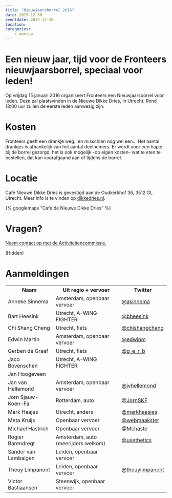 ```yaml
---
title: "Nieuwjaarsborrel 2016"
date: 2015-12-30
eventdate: 2015-12-30
location: 
categories: 
    - meetup
---
```

# Een nieuw jaar, tijd voor de Fronteers nieuwjaarsborrel, speciaal voor leden!

Op vrijdag 15 januari 2016 organiseert Fronteers een Nieuwjaarsborrel voor leden. Deze zal plaatsvinden in de Nieuwe Dikke Dries, in Utrecht. Rond 18:00 uur zullen de eerste leden aanwezig zijn.

# Kosten

Fronteers geeft een drankje weg.. en misschien nóg wel een... Het aantal drankjes is afhankelijk van het aantal deelnemers. Er wordt voor een hapje bij de borrel gezorgd, het is ook mogelijk -op eigen kosten- wat te eten te bestellen, dat kan voorafgaand aan of tijdens de borrel.

# Locatie

Café Nieuwe Dikke Dries is gevestigd aan de Oudkerkhof 36, 3512 GL Utrecht. Meer info is te vinden op [dikkedries.nl](http://www.dikkedries.nl/).

{% googlemaps "Cafe de Nieuwe Dikke Dries" %}

# Vragen?

[Neem contact op met de Activiteitencommissie.](/vereniging/commissies/activiteiten)

(Hidden)

# Aanmeldingen

<table>
<tr>
<th>Naam</th>
<th>Uit regio + vervoer</th>
<th>Twitter</th>
</tr>
<tr>
<td>Anneke Sinnema</td>
<td>Amsterdam, openbaar vervoer</td>
<td><a href="https://twitter.com/asinnema" rel="nofollow">@asinnema</a></td>
</tr>
<tr>
<td>Bart Heesink</td>
<td>Utrecht, A-WING FIGHTER</td>
<td><a href="https://twitter.com/bheesink" rel="nofollow">@bheesink</a></td>
</tr>
<tr>
<td>Chi Shang Cheng</td>
<td>Utrecht, fiets</td>
<td><a href="https://twitter.com/chishangcheng" rel="nofollow">@chishangcheng</a></td>
</tr>
<tr>
<td>Edwin Martin</td>
<td>Amsterdam, openbaar vervoer</td>
<td><a href="https://twitter.com/edwinm" rel="nofollow">@edwinm</a></td>
</tr>
<tr>
<td>Gerben de Graaf</td>
<td>Utrecht, fiets</td>
<td><a href="https://twitter.com/g_e_r_b" rel="nofollow">@g_e_r_b</a></td>
</tr>
<tr>
<td>Jaco Bovenschen</td>
<td>Utrecht, A-WING FIGHTER</td>
<td></td>
</tr>
<tr>
<td>Jan Hoogeveen</td>
<td></td>
<td></td>
</tr>
<tr>
<td>Jan van Hellemond</td>
<td>Amsterdam, openbaar vervoer</td>
<td><a href="https://twitter.com/jvhellemond" rel="nofollow">@jvhellemond</a></td>
</tr>
<tr>
<td>Jorn Sjauw-Koen-Fa</td>
<td>Rotterdam, auto</td>
<td><a href="https://twitter.com/JornSKF" rel="nofollow">@JornSKF</a></td>
</tr>
<tr>
<td>Mark Haajes</td>
<td>Utrecht, anders</td>
<td><a href="https://twitter.com/markhaasjes" rel="nofollow">@markhaasjes</a></td>
</tr>
<tr>
<td>Meta Kruijs</td>
<td>Openbaar vervoer</td>
<td><a href="https://twitter.com/webmaakster" rel="nofollow">@webmaakster</a></td>
</tr>
<tr>
<td>Michael Hastrich</td>
<td>Openbaar vervoer</td>
<td><a href="https://twitter.com/Mchaste" rel="nofollow">@Mchaste</a></td>
</tr>
<tr>
<td>Rogier Barendregt</td>
<td>Amsterdam, auto (meerijders welkom)</td>
<td><a href="https://twitter.com/usethetics" rel="nofollow">@usethetics</a></td>
</tr>
<tr>
<td>Sander van Lambalgen</td>
<td>Leiden, openbaar vervoer</td>
<td></td>
</tr>
<tr>
<td>Theuy Limpanont</td>
<td>Leiden, openbaar vervoer</td>
<td><a href="https://twitter.com/theuylimpanont" rel="nofollow">@theuylimpanont</a></td>
</tr>
<tr>
<td>Victor Bastiaansen</td>
<td>Steenwijk, openbaar vervoer</td>
<td></td>
</tr>
</table>